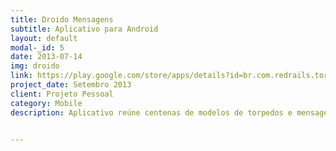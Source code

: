 ```yaml
---
title: Droido Mensagens
subtitle: Aplicativo para Android
layout: default
modal-_id: 5
date: 2013-07-14
img: droido
link: https://play.google.com/store/apps/details?id=br.com.redrails.torpedos
project_date: Setembro 2013
client: Projeto Pessoal
category: Mobile
description: Aplicativo reúne centenas de modelos de torpedos e mensagens prontas selecionadas divididas em categorias. Utiliza sincronismos de dados com servidor, armazenamento off-line, paginação inteligente, compartilhamento com redes sociais, analise de estatísticas. Aplicativo totalmente nativo e otimizado para mínimo consumo de memória e consumo de espaço em disco, utiliza design que segue as regras do Google, moderno e intuitivo.


---
```

